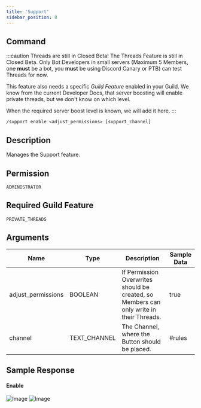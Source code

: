 ```yaml
---
title: 'Support'
sidebar_position: 8
---
```


## Command
:::caution Threads are still in Closed Beta!
The Threads Feature is still in Closed Beta.
Only Bot Developers in small servers (Maximum 5 Members, one **must** be a bot, you **must** be using Discord Canary or PTB) can test Threads for now.

This feature also needs a specific *Guild Feature* enabled in your Guild.
We know from the current Developer Docs, that server boosting will enable private threads, but we don't know on which level.

When the required server boost level is known, we will add it here. 
:::
```
/support enable <adjust_permissions> [support_channel]
```

## Description
Manages the Support feature.

## Permission
`ADMINISTRATOR`

## Required Guild Feature
`PRIVATE_THREADS`

## Arguments
| Name | Type | Description | Sample Data |
| ---- | ---- | ----------- | ----------- |
| adjust_permissions | BOOLEAN | If Permission Overwrites should be created, so Members can only write in their Threads. | true |
| channel | TEXT_CHANNEL | The Channel, where the Button should be placed. | #rules |

## Sample Response
#### Enable
![Image](https://cdn.herrtxbias.net/2021-06-30_00-27-05_dd53ba66-cab2-4ad3-8730-67bae5e14508.png)
![Image](https://cdn.herrtxbias.net/2021-06-30_00-27-55_28599bb9-e6b0-49d8-9dca-4e99ce2bd8a1.png)
